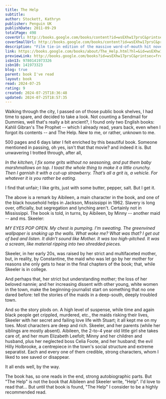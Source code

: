 ```yaml
---  
title: The Help  
subtitle:   
author: Stockett, Kathryn  
publisher: Penguin UK  
publishDate: 2011-09-29  
totalPage: 498  
coverUrl: http://books.google.com/books/content?id=wsEXhw17prsC&printsec=frontcover&img=1&zoom=1&edge=curl&source=gbs_api  
coverSmallUrl: http://books.google.com/books/content?id=wsEXhw17prsC&printsec=frontcover&img=1&zoom=5&edge=curl&source=gbs_api  
description: "Film tie-in edition of the massive word-of-mouth hit novel, first published by Fig Tree in 2009 - to accompany the major new film starring Sissy Spacek, Allison Janney, Bryce Dallas Howard and Emma Stone. Enter a vanished and unjust world: Jackson, Mississippi, 1962. Where black maids raise white children, but aren't trusted not to steal the silver... There's Aibileen, raising her seventeenth white child and nursing the hurt caused by her own son's tragic death; Minny, whose cooking is nearly as sassy as her tongue; and white Miss Skeeter, home from College, who wants to know why her beloved maid has disappeared. Skeeter, Aibileen and Minny. No one would believe they'd be friends; fewer still would tolerate it. But as each woman finds the courage to cross boundaries, they come to depend and rely upon one another. Each is in search of a truth. And together they have an extraordinary story to tell... The other side of Gone with the Wind - and just as unputdownable Sunday Times A big, warm girlfriend of a book The Times Harper Lee's classic novel To Kill a Mockingbird has changed lives. Its direct descendent The Help has the same potential...an astonishing feat of accomplishment Daily Express"  
link: https://books.google.com/books/about/The_Help.html?hl=&id=wsEXhw17prsC  
previewLink: http://books.google.com/books?id=wsEXhw17prsC&printsec=frontcover&dq=the+help&hl=&as_pt=BOOKS&cd=8&source=gbs_api  
isbn13: 9780141973326  
isbn10: 141973323  
blog: true  
parent: book I've read  
layout: book  
read: 2024-07-25  
rating: 9  
created: 2024-07-25T18:36:48  
updated: 2024-07-25T18:57:35  
---  
```

  
Walking through the city, I passed on of those public book shelves, I had time to spare, and decided to take a look. Not counting a Sendmail for Dummies, well that's really a bit ancient?, I found only two English books: Kahlil Gibran's The Prophet -- which I already read, years back, even when I forgot its contents -- and The Help. New to me, or rather, unknown to me.  
  
500 pages and 6 days later I felt enriched by this beautiful book. Someone mentioned in passing, oh yes, isn't that that movie? and indeed it is. But unwavering I trotted through, after all,  
  
_In the kitchen, I fix some grits without no seasoning, and put them baby marshmallows on top. I toast the whole thing to make it a little crunchy. Then I garnish it with a cut-up strawberry. That’s all a grit is, a vehicle. For whatever it is you rather be eating._  
  
I find that unfair; I like grits, just with some butter, pepper, salt. But I get it.  
  
The above is a remark by Aibileen, a main character in the book, and one of the black household helps in Jackson, Mississippi in 1962. Slavery is long over, officially, but segregation and lynching aren't. Certainly not in Mississippi. The book is told, in turns, by Aibileen, by Minny -- another maid -- and ms. Skeeler:  
  
_MY EYES POP OPEN. My chest is pumping. I’m sweating. The greenvined wallpaper is snaking up the walls. What woke me? What was that? I get out of bed and listen. It didn’t sound like Mother. It was too high-pitched. It was a scream, like material ripping into two shredded pieces._  
  
Skeeler, in her early 20s, was raised by her strict and multifaceted mother, but, in reality, by Constantine, the maid who was let go by her mother for reasons she only gets to hear in the final chapters of the book; that, while Skeeler is in college.  
  
And perhaps that, her strict but understanding mother; the loss of her beloved nannie; and her increasing dissent with other young, white women in the town, make the beginning-journalist start on something that no one dared before: tell the stories of the maids in a deep-south, deeply troubled town.  
  
And so the story plods on. A high level of suspense, while time and again black people get crippled, murdered, etc., the maids risking their lives, Skeeler with her secret and failing love life with Stuart; it all kept me on my toes. Most characters are deep and rich. Skeeler, and her parents (while her siblings are mostly absent). Aibileen, the 2-to-4 year old little girl she takes care of, and her mum Elizabeth Leefolt; Minny and her children and husband, plus her neglected boss Celia Foote, and her husband; the evil Hilly Holbrooke, a centrepiece in the town's social structure and extreme separatist. Each and every one of them credible, strong characters, whom I liked to see saved or disappear.  
  
It all ends well,  by the way.    
  
The book has, so one reads in the end, strong autobiographic parts.  But "The Help" is not the book that Aibileen and Skeeler write, "Help".  I'd love to read that...  But until that book is found, "The Help" I consider to be a highly recommended read.